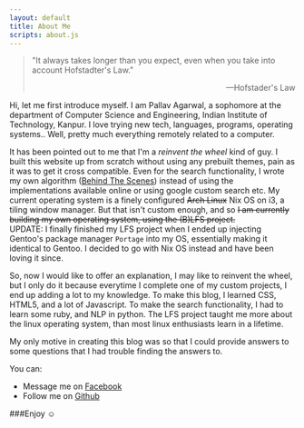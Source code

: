 ```yaml
---
layout: default
title: About Me
scripts: about.js
---
```


> "It always takes longer than you expect, even
> when you take into account Hofstadter's Law."
> <p style="text-align:right"> —Hofstader's Law </p>

Hi, let me first introduce myself.
I am Pallav Agarwal, a sophomore at the department of Computer Science and
Engineering, Indian Institute of Technology, Kanpur. I love trying new tech,
languages, programs, operating systems.. Well, pretty much everything remotely
related to a computer.

It has been pointed out to me that I'm a _reinvent the wheel_ kind of guy. I
built this website up from scratch without using any prebuilt themes, pain as it
was to get it cross compatible. Even for the search functionality, I wrote my
own algorithm ([Behind The Scenes](/algo/)) instead of using the implementations
available online or using google custom search etc. My current operating system
is a finely configured <s>Arch Linux</s> Nix OS on i3, a tiling window manager.
But that isn't custom enough, and so <s>I am currently building my own operating
system, using the (B)LFS project.</s><br/>UPDATE: I finally finished my LFS
project when I ended up injecting Gentoo's package manager `Portage` into my OS,
essentially making it identical to Gentoo. I decided to go with Nix OS instead
and have been loving it since.

So, now I would like to offer an explanation, I may like to reinvent the wheel,
but I only do it because everytime I complete one of my custom projects, I end
up adding a lot to my knowledge. To make this blog, I learned CSS, HTML5, and a
lot of Javascript.  To make the search functionality, I had to learn some ruby,
and NLP in python. The LFS project taught me more about the linux operating
system, than most linux enthusiasts learn in a lifetime.

My only motive in creating this blog was so that I could provide answers to some
questions that I had trouble finding the answers to.

You can:

* Message me on [Facebook](http://fb.com/pallavagarwal07)
* Follow me on [Github](http://github.com/pallavagarwal07)

###Enjoy ☺
